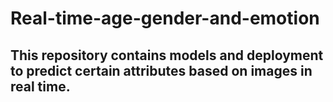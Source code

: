 # Real-time-age-gender-and-emotion
## This repository contains models and deployment to predict certain attributes based on images in real time.
